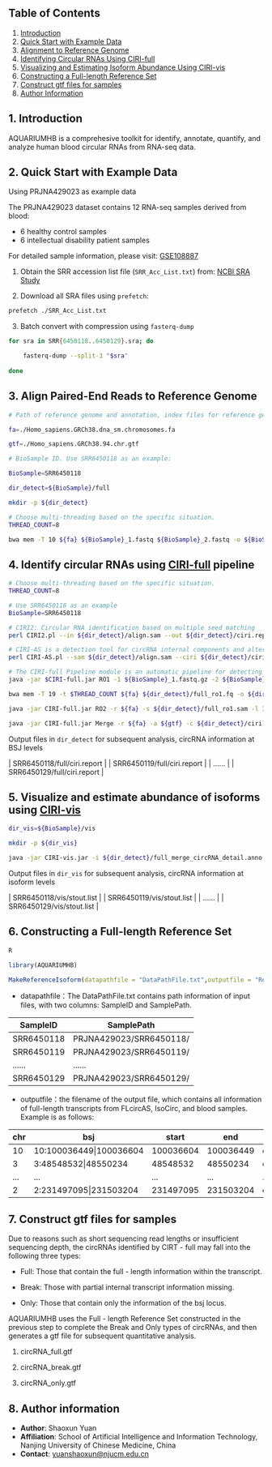 


## Table of Contents

1. [Introduction](#1-introduction)  
2. [Quick Start with Example Data](#2-quick-start-with-example-data)  
3. [Alignment to Reference Genome](#3-alignment-to-reference-genome)  
4. [Identifying Circular RNAs Using CIRI-full](#4-identifying-circular-rnas-using-ciri-full)  
5. [Visualizing and Estimating Isoform Abundance Using CIRI-vis](#5-visualizing-and-estimating-isoform-abundance-using-ciri-vis)  
6. [Constructing a Full-length Reference Set](#6-constructing-a-full-length-reference-set)
7. [Construct gtf files for samples](#7-construct-gtf-files-for-samples)
8. [Author Information](#8-author-information)

## 1. Introduction

AQUARIUMHB is a comprehesive toolkit for identify, annotate, quantify, and analyze human blood circular RNAs from RNA-seq data. 

## 2. Quick Start with Example Data

Using PRJNA429023 as example data

The PRJNA429023 dataset contains 12 RNA-seq samples derived from blood:

- 6 healthy control samples  
- 6 intellectual disability patient samples  

For detailed sample information, please visit:  [GSE108887](https://www.ncbi.nlm.nih.gov/geo/query/acc.cgi?acc=GSE108887)

1. Obtain the SRR accession list file (`SRR_Acc_List.txt`) from:   [NCBI SRA Study](https://www.ncbi.nlm.nih.gov/Traces/study/?acc=PRJNA429023&o=acc_s%3Aa)  

2. Download all SRA files using ```prefetch```:  
   
```bash
prefetch ./SRR_Acc_List.txt
```

3. Batch convert with compression using ```fasterq-dump```
   
```bash
for sra in SRR{6450118..6450129}.sra; do

	fasterq-dump --split-3 "$sra" 
	   
done
```

## 3. Align Paired-End Reads to Reference Genome

```bash
# Path of reference genome and annotation, index files for reference genome must made first using `bwa index`

fa=./Homo_sapiens.GRCh38.dna_sm.chromosomes.fa

gtf=./Homo_sapiens.GRCh38.94.chr.gtf

# BioSample ID. Use SRR6450118 as an example:

BioSample=SRR6450118

dir_detect=${BioSample}/full

mkdir -p ${dir_detect}

# Choose multi-threading based on the specific situation.
THREAD_COUNT=8 

bwa mem -T 10 ${fa} ${BioSample}_1.fastq ${BioSample}_2.fastq -o ${BioSample}/full/align.sam -t $THREAD_COUNT

```

## 4. Identify circular RNAs using [CIRI-full](https://ciri-cookbook.readthedocs.io/en/latest/CIRI-full.html#) pipeline

```bash
# Choose multi-threading based on the specific situation.
THREAD_COUNT=8 

# Use SRR6450118 as an example
BioSample=SRR6450118

# CIRI2: Circular RNA identification based on multiple seed matching
perl CIRI2.pl --in ${dir_detect}/align.sam --out ${dir_detect}/ciri.report --ref_file ${fa} --anno ${gtf} --thread_num $THREAD_COUNT

# CIRI-AS is a detection tool for circRNA internal components and alternative splicing events.
perl CIRI-AS.pl --sam ${dir_detect}/align.sam --ciri ${dir_detect}/ciri.report --out ${dir_detect}/as --ref_file ${fa} --anno ${gtf} --output_all yes

# The CIRI-full Pipeline module is an automatic pipeline for detecting and reconstructing circRNAs.
java -jar $CIRI-full.jar RO1 -1 ${BioSample}_1.fastq.gz -2 ${BioSample}_2.fastq.gz -o ${dir_detect}/full -t $THREAD_COUNT

bwa mem -T 19 -t $THREAD_COUNT ${fa} ${dir_detect}/full_ro1.fq -o ${dir_detect}/full_ro1.sam -t $THREAD_COUNT

java -jar CIRI-full.jar RO2 -r ${fa} -s ${dir_detect}/full_ro1.sam -l 150 -o ${dir_detect}/full

java -jar CIRI-full.jar Merge -r ${fa} -a ${gtf} -c ${dir_detect}/ciri.report -as ${dir_detect}/as_jav.list -ro ${dir_detect}/full_ro2_info.list -o ${dir_detect}/full

```

Output files in ```dir_detect```  for subsequent analysis, circRNA information at BSJ levels

| SRR6450118/full/ciri.report |
| SRR6450119/full/ciri.report |
| ......                      |
| SRR6450129/full/ciri.report |

## 5. Visualize and estimate abundance of isoforms using [CIRI-vis](https://ciri-cookbook.readthedocs.io/en/latest/CIRI-vis.html)

```bash
dir_vis=${BioSample}/vis

mkdir -p ${dir_vis}

java -jar CIRI-vis.jar -i ${dir_detect}/full_merge_circRNA_detail.anno -l ${dir_detect}/as_library_length.list -d ${dir_vis} -r ${fa} -min 1
```

Output files in ```dir_vis```  for subsequent analysis, circRNA information at isoform levels

| SRR6450118/vis/stout.list |
| SRR6450119/vis/stout.list |
| ......                    |
| SRR6450129/vis/stout.list |

## 6. Constructing a Full-length Reference Set

```r
R

library(AQUARIUMHB)

MakeReferenceIsoform(datapathfile = "DataPathFile.txt",outputfile = "ReferenceIsoformFinal.txt")
```

- datapathfile：The DataPathFile.txt contains path information of input files, with two columns: SampleID and SamplePath.

| SampleID   | SamplePath                    |
|------------|-------------------------------|
| SRR6450118 | PRJNA429023/SRR6450118/       |
| SRR6450119 | PRJNA429023/SRR6450119/       |
| ......     | ......                        |
| SRR6450129 | PRJNA429023/SRR6450129/       |


- outputfile：the filename of the output file, which contains all information of full-length transcripts from FLcircAS, IsoCirc, and blood samples. Example is as follows:

| chr  | bsj                     | start     | end       | isoformID                                                         | strand | exon_count | exon_length | exon_total_length | ReferenceSource                                          |
|------|-------------------------|-----------|-----------|-------------------------------------------------------------------|--------|------------|-------------|-------------------|----------------------------------------------------------|
| 10   | 10:100036449\|100036604 | 100036604 | 100036449 | chr10\|100036449\|100036604\|+                                    | +      | 1          | 156         | 156               | FLcircAS_Liver                                           |
| 3    | 3:48548532\|48550234    | 48548532  | 48550234  | chr3\|48548532,48549864,48550118\|48548537,48549960,48550234\|-   | -      | 3          | 6,97,117    | 220               | Full                                                     |
| ...  | ...                     | ...       | ...       | ...                                                               | ...    | ...        | ...         | ...               | ...                                                      |
| 2    | 2:231497095\|231503204  | 231497095 | 231503204 | chr2\|231497095,231503081\|231497252,231503204\|-                 | -      | 2          | 158,124     | 282               | Full,FLcircAS_HeLa,IsoCirc_SkeletalMuscle,IsoCirc_Testis |

## 7. Construct gtf files for samples
Due to reasons such as short sequencing read lengths or insufficient sequencing depth, the circRNAs identified by CIRT - full may fall into the following three types:

- Full: Those that contain the full - length information within the transcript.

- Break: Those with partial internal transcript information missing.

- Only: Those that contain only the information of the bsj locus.

AQUARIUMHB uses the Full - length Reference Set constructed in the previous step to complete the Break and Only types of circRNAs, and then generates a gtf file for subsequent quantitative analysis.

1. circRNA_full.gtf

2. circRNA_break.gtf

3. circRNA_only.gtf  

## 8. Author information

* **Author**: Shaoxun Yuan  
* **Affiliation**: School of Artificial Intelligence and Information Technology, Nanjing University of Chinese Medicine, China  
* **Contact**: [yuanshaoxun@njucm.edu.cn](mailto:yuanshaoxun@njucm.edu.cn)  

